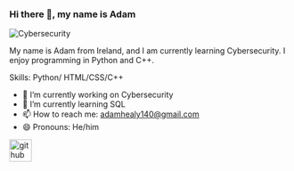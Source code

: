 ### Hi there 👋, my name is Adam
![Cybersecurity](https://arturssmirnovs.github.io/github-profile-readme-generator/images/banner.png)

My name is Adam from Ireland, and I am currently learning Cybersecurity. I enjoy programming in Python and C++.

Skills:  Python/ HTML/CSS/C++

- 🔭 I’m currently working on Cybersecurity 
- 🌱 I’m currently learning SQL 
- 📫 How to reach me: adamhealy140@gmail.com 
- 😄 Pronouns: He/him 


[<img src='https://cdn.jsdelivr.net/npm/simple-icons@3.0.1/icons/github.svg' alt='github' height='40'>](https://github.com/Adam-Healy)  


